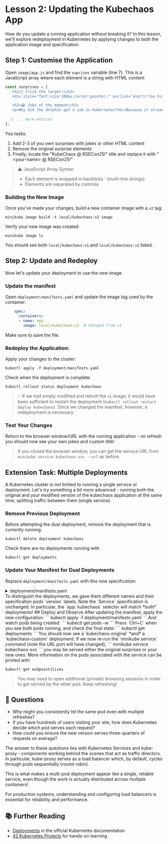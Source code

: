 # Lesson 2: Updating the Kubechaos App
How do you update a running application without breaking it? In this lesson,
we'll explore redeployment in Kubernetes by applying changes to both the
application image and specification. 


## Step 1: Customise the Application
Open `image/app.js` and find the `suprises` variable (line 7).
This is a JavaScript array where each element is a string with HTML content:
```javascript
const surprises = [
  `<h2>🎯 Click the target!</h2>
   <div style="font-size:100px;cursor:pointer;" onclick="alert('You hit it! 🎉')">🎯</div>`,

  `<h2>😂 Joke of the moment</h2>
   <p>Why did the dolphin get a job in Kubernetes?<br>Because it already knew how to work in pods.</p>`,
   
  // ... more entries
];
```
You tasks:

1. Add 2-3 of you own surprises with jokes or other HTML content
2. Remove the original surprise elements
3. Finally, locate the "KubeChaos @ RSECon25!" title and replace it with "<your-name\> @ RSECon25!"


> ⚠️  JavaScript Array Syntax:
>
> - Each element is wrapped in backticks \` (multi-line strings)
> - Elements are separated by commas


### Building the New Image
Once you've made your changes, build a new container image with a `v2` tag:
```
minikube image build -t local/kubechaos:v2 image
```
Verify your new image was created:
```
minikube image ls
```
You should see  both `local/kubechaos:v1` and 
`local/kubechaos:v2` listed.

## Step 2: Update and Redeploy
Now let's update your deployment to use the new image.
### Update the manifest
Open `deployment/manifests.yaml` and update the image tag used by the container:
```yaml
    spec:
      containers:
      - name: app
        image: local/kubechaos:v2  # Changed from v1
```
Make sure to save the file.
### Redeploy the Application:
Apply your changes to the cluster:
```
kubectl apply -f deployment/manifests.yaml
```
Check when the deployment is complete:
```
kubectl rollout status deployment kubechaos
```
> 💡 If we had simply modified and rebuilt the `v1` image,
> it would have been sufficient to restart the
> deployment (`kubectl rollout restart deploy kubechaos`).
> Since we changed the manifest, however, a redeployment 
> is necessary. 

### Test Your Changes
Return to the browser window/URL with the running application -
on refresh you should now see your own jokes and custom title!

> If you closed the browser window, you can get the service
> URL from `minikube service kubechaos-svc --url` as before.

## Extension Task: Multiple Deployments
A Kubernetes cluster is not limited to running a single service or
deployment. Let's try something a bit more advanced - running both
the original and your modified version of the kubechaos application
at the same time, splitting traffic between them (single service).

### Remove Previous Deployment
Before attempting the dual deployment, remove the
deployment that is currently running:
```
kubectl delete deployment kubechaos
```
Check there are no deployments running with
```
kubectl get deployments
```

###  Update Your Manifest for Dual Deployments
Replace `deployment/manifests.yaml` with this new specification:
<details><summary>deployment/manifests.yaml</summary>
```yaml
# Original version deployment
apiVersion: apps/v1
kind: Deployment
metadata:
  name: kubechaos-original
  labels:
    app: kubechaos
spec:
  replicas: 1
  selector:
    matchLabels:
      app: kubechaos
      version: original
  template:
    metadata:
      labels:
        app: kubechaos
        version: original
    spec:
      containers:
      - name: app
        image: local/kubechaos:v1  # Original version
        ports:
        - containerPort: 3000
---
# Custom version deployment  
apiVersion: apps/v1
kind: Deployment
metadata:
  name: kubechaos-custom
  labels:
    app: kubechaos
spec:
  replicas: 1
  selector:
    matchLabels:
      app: kubechaos
      version: custom
  template:
    metadata:
      labels:
        app: kubechaos
        version: custom
    spec:
      containers:
      - name: app
        image: local/kubechaos:v2  # Your custom version
        ports:
        - containerPort: 3000
---
# Service targets both versions
apiVersion: v1
kind: Service
metadata:
  name: kubechaos-svc
spec:
  type: NodePort
  selector:
    app: kubechaos  # Unchanged
  ports:
  - name: kubechaos-port
    protocol: TCP
    port: 3000
    targetPort: 3000
```
</details>
To distinguish the deployments, we gave them different names and
their specification pods `version` labels. Note the 
`Service` specification is unchanged. In particular, the
`app: kubechaos` selector will match *both* deployments!
## Deploy and Observe
After updating the manifest, apply the new configuration:
```
kubectl apply -f deployment/manifests.yaml
```
And watch pods being created:
```
kubectl get pods -w
```
Press `Ctrl+C` when you see both pods running, 
and check the final state:
```
kubectl get deployments
```
You should now see a `kubechaos-original` 
*and* a `kubechaos-custom` deployment. 
If we now re-run the `minikube service` command
(note the URL port will have changed),
```
minikube service kubechaos-svc
```
you may be served either the original surprises or your
new ones. More information on the pods associated with
the service can be printed with

```
kubectl get endpointslices
```

> You may need to open additional (private) browsing
> sessions in order to get served by the other pod. Keep
> refreshing!

## 🤔 Questions 
- Why might you consistently hit the same pod even with multiple refreshes? 
- If you have hundreds of users visiting your site, how does Kubernetes decide
  which pod serves each request?
- How could you ensure the new version serves three-quarters of requests on
  average?

The answer to these questions lies with Kubernetes Services and kube-proxy -
components working behind the scenes that act as traffic directors. In
particular, kube-proxy serves as a load balancer which, by default, cycles
through pods sequentially (round-robin).

This is what makes a multi-pod deployment appear like a single, reliable
service, even though the work is actually distributed across multiple
containers!

For production systems, understanding and configuring load balancers is
essential for reliability and performance.

## 📚 Further Reading
- [Deployments](https://kubernetes.io/docs/concepts/workloads/controllers/deployment/)
  in the official Kubernetes documentation
- [42 Kubernetes
  Projects](https://github.com/techiescamp/kubernetes-projects?tab=readme-ov-file)
for hands-on learning
